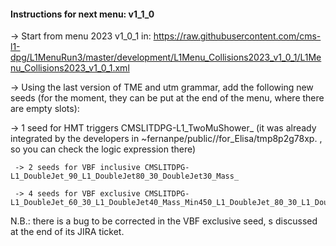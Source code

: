 #### Instructions for next menu: v1_1_0

-> Start from menu 2023 v1_0_1 in: https://raw.githubusercontent.com/cms-l1-dpg/L1MenuRun3/master/development/L1Menu_Collisions2023_v1_0_1/L1Menu_Collisions2023_v1_0_1.xml 


-> Using the last version of TME and utm grammar, add the following new seeds (for the moment, they can be put at the end of the menu, where there are empty slots):

-> 1 seed for HMT triggers CMSLITDPG-L1_TwoMuShower_
     (it was already integrated by the developers in ~fernanpe/public//for_Elisa/tmp8p2g78xp. , so you can check the logic expression there)

     -> 2 seeds for VBF inclusive CMSLITDPG-L1_DoubleJet_90_L1_DoubleJet80_30_DoubleJet30_Mass_

     -> 4 seeds for VBF exclusive CMSLITDPG-L1_DoubleJet_60_30_L1_DoubleJet40_Mass_Min450_L1_DoubleJet_80_30_L1_DoubleJet_65_30_Mass_Min400_ 

N.B.: there is a bug to be corrected in the VBF exclusive seed, s discussed at the end of its JIRA ticket.